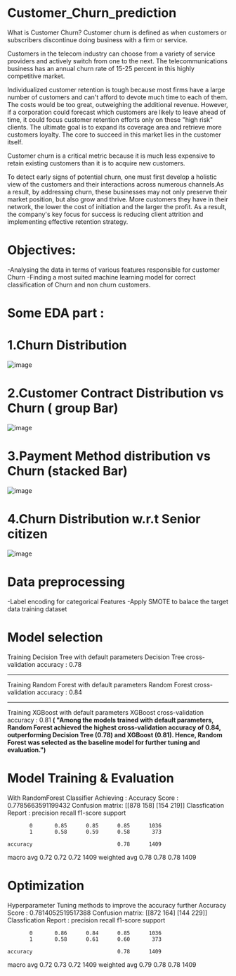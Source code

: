 # Customer_Churn_prediction
What is Customer Churn?
Customer churn is defined as when customers or subscribers discontinue doing business with a firm or service.

Customers in the telecom industry can choose from a variety of service providers and actively switch from one to the next. The telecommunications business has an annual churn rate of 15-25 percent in this highly competitive market.

Individualized customer retention is tough because most firms have a large number of customers and can't afford to devote much time to each of them. The costs would be too great, outweighing the additional revenue. However, if a corporation could forecast which customers are likely to leave ahead of time, it could focus customer retention efforts only on these "high risk" clients. The ultimate goal is to expand its coverage area and retrieve more customers loyalty. The core to succeed in this market lies in the customer itself.

Customer churn is a critical metric because it is much less expensive to retain existing customers than it is to acquire new customers.

To detect early signs of potential churn, one must first develop a holistic view of the customers and their interactions across numerous channels.As a result, by addressing churn, these businesses may not only preserve their market position, but also grow and thrive. More customers they have in their network, the lower the cost of initiation and the larger the profit. As a result, the company's key focus for success is reducing client attrition and implementing effective retention strategy.
# Objectives:
-Analysing the data in terms of various features responsible for customer Churn
-Finding a most suited machine learning model for correct classification of Churn and non churn customers.
# Some EDA part :

# 1.Churn Distribution
![image](https://github.com/user-attachments/assets/885d2e8d-8ced-4a65-84bd-4d5aca47143c)

# 2.Customer Contract Distribution vs Churn ( group Bar)
![image](https://github.com/user-attachments/assets/626c82a9-696b-435b-b29e-7da5273c2ab4)
# 3.Payment Method distribution vs Churn  (stacked Bar)
![image](https://github.com/user-attachments/assets/f1c3e51d-0b43-48bd-a4e2-ba1b9578f281)

# 4.Churn Distribution w.r.t Senior citizen
![image](https://github.com/user-attachments/assets/a737a83f-4673-4c72-8204-41623b17e371)

# Data preprocessing
-Label encoding for categorical Features 
-Apply SMOTE to balace the target data training dataset

# Model selection 

Training Decision Tree with default parameters
Decision Tree cross-validation accuracy : 0.78

----------------------------------------------------------------------
Training Random Forest with default parameters
Random Forest cross-validation accuracy : 0.84

----------------------------------------------------------------------
Training XGBoost with default parameters
XGBoost cross-validation accuracy : 0.81
**( "Among the models trained with default parameters, Random Forest achieved the highest cross-validation accuracy of 0.84, outperforming Decision Tree (0.78) and XGBoost (0.81).
Hence, Random Forest was selected as the baseline model for further tuning and evaluation.")**

# Model Training & Evaluation

With RandomForest Classifier  Achieving : Accuracy Score :
 0.7785663591199432
Confusion matrix:
 [[878 158]
 [154 219]]
Classfication Report :
               precision    recall  f1-score   support

           0       0.85      0.85      0.85      1036
           1       0.58      0.59      0.58       373

    accuracy                           0.78      1409
   macro avg       0.72      0.72      0.72      1409
weighted avg       0.78      0.78      0.78      1409

# Optimization 

Hyperparameter Tuning methods to improve the accuracy further 
Accuracy Score :
 0.7814052519517388
Confusion matrix:
 [[872 164]
 [144 229]]
Classfication Report :
               precision    recall  f1-score   support

           0       0.86      0.84      0.85      1036
           1       0.58      0.61      0.60       373

    accuracy                           0.78      1409
   macro avg       0.72      0.73      0.72      1409
weighted avg       0.79      0.78      0.78      1409





